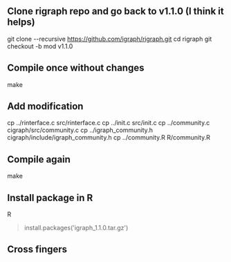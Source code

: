## Clone rigraph repo and go back to v1.1.0 (I think it helps)
git clone --recursive https://github.com/igraph/rigraph.git
cd rigraph
git checkout -b mod v1.1.0

## Compile once without changes
make

## Add modification
cp ../rinterface.c src/rinterface.c
cp ../init.c src/init.c
cp ../community.c cigraph/src/community.c
cp ../igraph_community.h cigraph/include/igraph_community.h
cp ../community.R R/community.R

## Compile again
make

## Install package in R
R
> install.packages('igraph_1.1.0.tar.gz')
## Cross fingers

